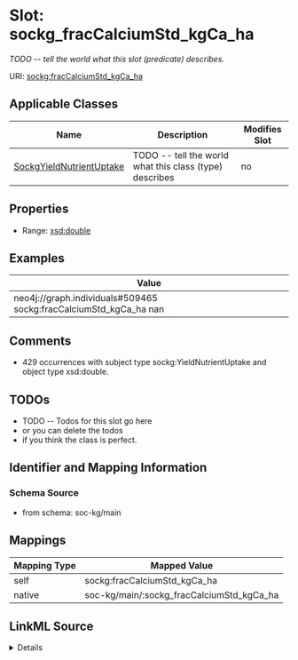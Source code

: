 

# Slot: sockg_fracCalciumStd_kgCa_ha


_TODO -- tell the world what this slot (predicate) describes._





URI: [sockg:fracCalciumStd_kgCa_ha](http://www.semanticweb.org/sockg/ontologies/2024/0/soil-carbon-ontology/fracCalciumStd_kgCa_ha)



<!-- no inheritance hierarchy -->





## Applicable Classes

| Name | Description | Modifies Slot |
| --- | --- | --- |
| [SockgYieldNutrientUptake](../classes/SockgYieldNutrientUptake.md) | TODO -- tell the world what this class (type) describes |  no  |







## Properties

* Range: [xsd:double](http://www.w3.org/2001/XMLSchema#double)






## Examples

| Value |
| --- |
| neo4j://graph.individuals#509465 sockg:fracCalciumStd_kgCa_ha nan |

## Comments

* 429 occurrences with subject type sockg:YieldNutrientUptake and object type xsd:double.

## TODOs

* TODO -- Todos for this slot go here
* or you can delete the todos
* if you think the class is perfect.

## Identifier and Mapping Information







### Schema Source


* from schema: soc-kg/main




## Mappings

| Mapping Type | Mapped Value |
| ---  | ---  |
| self | sockg:fracCalciumStd_kgCa_ha |
| native | soc-kg/main/:sockg_fracCalciumStd_kgCa_ha |




## LinkML Source

<details>
```yaml
name: sockg_fracCalciumStd_kgCa_ha
description: TODO -- tell the world what this slot (predicate) describes.
todos:
- TODO -- Todos for this slot go here
- or you can delete the todos
- if you think the class is perfect.
comments:
- 429 occurrences with subject type sockg:YieldNutrientUptake and object type xsd:double.
examples:
- value: neo4j://graph.individuals#509465 sockg:fracCalciumStd_kgCa_ha nan
from_schema: soc-kg/main
rank: 1000
slot_uri: sockg:fracCalciumStd_kgCa_ha
alias: sockg_fracCalciumStd_kgCa_ha
domain_of:
- sockg_YieldNutrientUptake
range: double

```
</details>